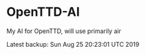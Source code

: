 # OpenTTD-AI
My AI for OpenTTD, will use primarily air

Latest backup: Sun Aug 25 20:23:01 UTC 2019
